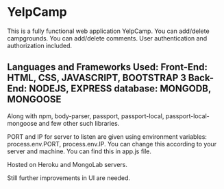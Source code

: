 # YelpCamp
This is a fully functional web application YelpCamp. You can add/delete campgrounds. You can add/delete comments. 
User authentication and authorization included. 

Languages and Frameworks Used:
Front-End:
HTML, CSS, JAVASCRIPT, BOOTSTRAP 3
Back-End:
NODEJS, EXPRESS
database:
MONGODB, MONGOOSE
--------------------------------------------------
Along with npm, body-parser, passport, passport-local, passport-local-mongoose and few other such libraries.

PORT and IP for server to listen are given using environment variables: process.env.PORT, process.env.IP. 
You can change this according to your server and machine. You can find this in app.js file.

Hosted on Heroku and MongoLab servers.

Still further improvements in UI are needed.
